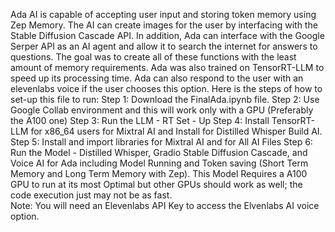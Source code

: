 Ada AI is capable of accepting user input and storing token memory using Zep Memory. The AI can create images for the user by interfacing with the Stable Diffusion Cascade API. In addition, Ada can interface with the Google Serper API as an AI agent and allow it to search the internet for answers to questions. The goal was to create all of these functions with the least amount of memory requirements. Ada was also trained on TensorRT-LLM to speed up its processing time. Ada can also respond to the user with an elevenlabs voice if the user chooses this option. 
Here is the steps of how to set-up this file to run:
Step 1: Download the FinalAda.ipynb file. 
Step 2: Use Google Collab environment and this will work only with a GPU (Preferably the A100 one)
Step 3: Run the LLM - RT Set - Up
Step 4: Install TensorRT-LLM for x86_64 users for Mixtral AI and Install for Distilled Whisper Build AI.
Step 5: Install and import libraries for Mixtral AI and for All AI Files
Step 6: Run the Model - Distilled Whisper, Gradio Stable Diffusion Cascade, and Voice AI for Ada including Model Running and Token saving (Short Term Memory and Long Term Memory with Zep). This Model Requires a A100 GPU to run at its most Optimal but other GPUs should work as well; the code execution just may not be as fast.                                                                                                                                                                                                                
Note: You will need an Elevenlabs API Key to access the Elvenlabs AI voice option. 
